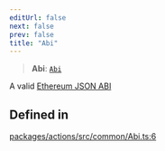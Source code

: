 ```yaml
---
editUrl: false
next: false
prev: false
title: "Abi"
---
```


> **Abi**: [`Abi`](/reference/tevm/utils/type-aliases/abi/)

A valid [Ethereum JSON ABI](https://docs.soliditylang.org/en/latest/abi-spec.html#json)

## Defined in

[packages/actions/src/common/Abi.ts:6](https://github.com/qbzzt/tevm-monorepo/blob/main/packages/actions/src/common/Abi.ts#L6)
